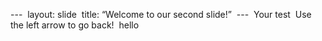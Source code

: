 ---  layout: slide  title: “Welcome to our second slide!”  ---  Your test  Use the left arrow to go back!  
hello

